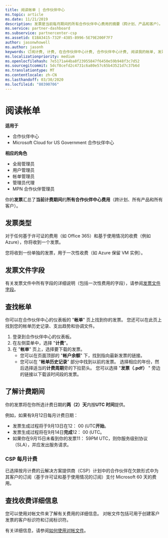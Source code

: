 ```yaml
---
title: 阅读帐单 | 合作伙伴中心
ms.topic: article
ms.date: 11/21/2019
description: 发票是当前每月期间的所有合作伙伴中心费用的摘要（跨计划、产品和客户）。
ms.service: partner-dashboard
ms.subservice: partnercenter-csp
ms.assetid: E1BA3415-732F-4385-8996-5E79E200F7F7
author: jasonwhowell
ms.author: jasonh
keywords: 订阅计费, 计费, 在合作伙伴中心计费, 合作伙伴中心计费, 阅读我的帐单, 发票, 合作伙伴中心发票, 云解决方案提供商发票, 我的帐单在哪里？
ms.localizationpriority: medium
ms.openlocfilehash: 7e5171a44ba8f23955847f6450e59b948f3c7d52
ms.sourcegitcommit: 5dcf8cefd2c4731c6a80e57c65b43521d7c37b6d
ms.translationtype: MT
ms.contentlocale: zh-CN
ms.lasthandoff: 03/30/2020
ms.locfileid: "80390706"
---
```

# <a name="read-your-bill"></a>阅读帐单

**适用于**

- 合作伙伴中心
- Microsoft Cloud for US Government 合作伙伴中心

**相应的角色**
-   全局管理员
-   用户管理员
-   帐单管理员
-   管理员代理
-   MPN 合作伙伴管理员

你的**发票**汇总了**当前计费期间**的**所有合作伙伴中心费用**（跨计划、所有产品和所有客户）。

## <a name="invoice-types"></a>发票类型

对于任何基于许可证的费用（如 Office 365）和基于使用情况的收费（例如 Azure），你将收到一个发票。

您将收到一份单独的发票，用于一次性收费（如 Azure 保留 VM 实例）。

## <a name="invoice-file-fields"></a>发票文件字段

有关发票文件中所有字段的详细说明（包括一次性费用的字段），请参阅[发票文件字段](invoice-file.md)。

## <a name="find-your-bill"></a>查找帐单

你可以在合作伙伴中心的仪表板的 "**帐单**" 页上找到你的发票。 您还可以在此页上找到您的帐单历史记录、支出趋势和协调文件。

1. 登录到合作伙伴中心的仪表板。
2. 在左侧菜单中，选择 "**计费**"。
3. 在 "**帐单**" 页上，选择要下载的发票。
    - 您可以在页面顶部的 "**帐户余额**" 下，找到指向最新发票的链接。
    - 您可以在 "**帐单历史记录**" 部分中找到以前的发票。 选择相应的年份，然后选择适当的**计费周期**旁的下拉箭头。 您可以选择 "**发票（.pdf）** " 旁边的链接以下载该时间段的发票。

## <a name="understand-billing-periods"></a>了解计费期间

你的发票将在你所选计费日期的**两（2）天**内按**UTC 时间**提供。

例如，如果有9月12日每月计费日期：

- 发票生成过程将于9月13日在12： 00 (UTC**开始**。
- 发票生成过程将在9月14日**完成**12： 00 (UTC。
- 如果你在9月15日未看到你的发票11： 59PM UTC，则你服务级别协议（SLA），并应发出服务请求。

### <a name="csp-monthly-billing"></a>CSP 每月计费

已选择按月计费的云解决方案提供商（CSP）计划中的合作伙伴在欠款形式中为其客户的订阅（基于许可证和基于使用情况的订阅）支付 Microsoft 60 天的费用。

## <a name="find-itemized-details-for-charges"></a>查找收费详细信息

您可以使用对帐文件来了解有关费用的详细信息。 对帐文件包括可用于创建客户发票的客户标识符和订阅标识符。

有关详细信息，请参阅[如何使用对帐文件](use-the-reconciliation-files.md)。
